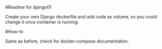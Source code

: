 #Readme for django01

Create your own Django dockerfile and add code as volume, so you could change it once container is running.

#How-to

Same as before, check for docker-compose documentation.
